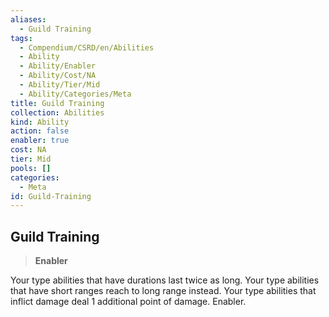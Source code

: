 ```yaml
---
aliases:
  - Guild Training
tags:
  - Compendium/CSRD/en/Abilities
  - Ability
  - Ability/Enabler
  - Ability/Cost/NA
  - Ability/Tier/Mid
  - Ability/Categories/Meta
title: Guild Training
collection: Abilities
kind: Ability
action: false
enabler: true
cost: NA
tier: Mid
pools: []
categories:
  - Meta
id: Guild-Training
---
```

## Guild Training    
>**Enabler**  
    
Your type abilities that have durations last twice as long. Your type abilities that have short ranges reach to long range instead. Your type abilities that inflict damage deal 1 additional point of damage. Enabler.

